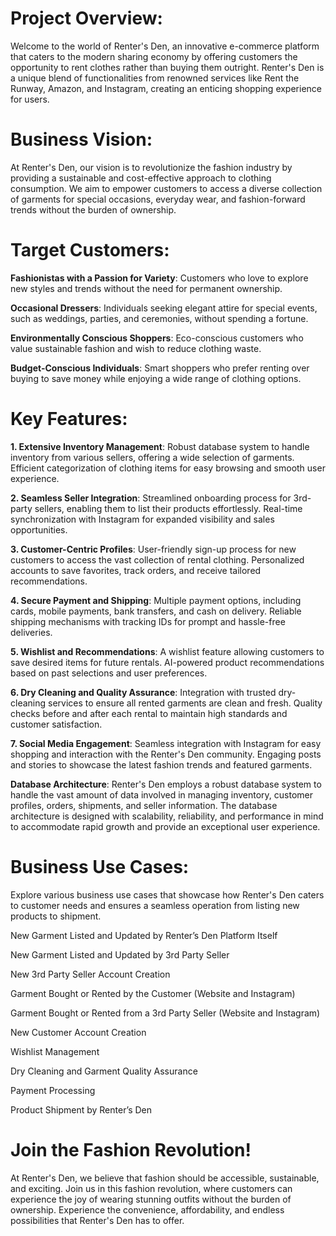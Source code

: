 # **Project Overview:**
Welcome to the world of Renter's Den, an innovative e-commerce platform that caters to the modern sharing economy by offering customers the opportunity to rent clothes rather than buying them outright. Renter's Den is a unique blend of functionalities from renowned services like Rent the Runway, Amazon, and Instagram, creating an enticing shopping experience for users.

# Business Vision:
At Renter's Den, our vision is to revolutionize the fashion industry by providing a sustainable and cost-effective approach to clothing consumption. We aim to empower customers to access a diverse collection of garments for special occasions, everyday wear, and fashion-forward trends without the burden of ownership.

# Target Customers:
**Fashionistas with a Passion for Variety**: Customers who love to explore new styles and trends without the need for permanent ownership.

**Occasional Dressers**: Individuals seeking elegant attire for special events, such as weddings, parties, and ceremonies, without spending a fortune.

**Environmentally Conscious Shoppers**: Eco-conscious customers who value sustainable fashion and wish to reduce clothing waste.

**Budget-Conscious Individuals**: Smart shoppers who prefer renting over buying to save money while enjoying a wide range of clothing options.

# Key Features:
**1. Extensive Inventory Management**:
Robust database system to handle inventory from various sellers, offering a wide selection of garments.
Efficient categorization of clothing items for easy browsing and smooth user experience.

**2. Seamless Seller Integration**:
Streamlined onboarding process for 3rd-party sellers, enabling them to list their products effortlessly.
Real-time synchronization with Instagram for expanded visibility and sales opportunities.

**3. Customer-Centric Profiles**:
User-friendly sign-up process for new customers to access the vast collection of rental clothing.
Personalized accounts to save favorites, track orders, and receive tailored recommendations.

**4. Secure Payment and Shipping**:
Multiple payment options, including cards, mobile payments, bank transfers, and cash on delivery.
Reliable shipping mechanisms with tracking IDs for prompt and hassle-free deliveries.

**5. Wishlist and Recommendations**:
A wishlist feature allowing customers to save desired items for future rentals.
AI-powered product recommendations based on past selections and user preferences.

**6. Dry Cleaning and Quality Assurance**:
Integration with trusted dry-cleaning services to ensure all rented garments are clean and fresh.
Quality checks before and after each rental to maintain high standards and customer satisfaction.

**7. Social Media Engagement**:
Seamless integration with Instagram for easy shopping and interaction with the Renter's Den community.
Engaging posts and stories to showcase the latest fashion trends and featured garments.

**Database Architecture**:
Renter's Den employs a robust database system to handle the vast amount of data involved in managing inventory, customer profiles, orders, shipments, and seller information. The database architecture is designed with scalability, reliability, and performance in mind to accommodate rapid growth and provide an exceptional user experience.

# Business Use Cases:
Explore various business use cases that showcase how Renter's Den caters to customer needs and ensures a seamless operation from listing new products to shipment.

New Garment Listed and Updated by Renter’s Den Platform Itself

New Garment Listed and Updated by 3rd Party Seller

New 3rd Party Seller Account Creation

Garment Bought or Rented by the Customer (Website and Instagram)

Garment Bought or Rented from a 3rd Party Seller (Website and Instagram)

New Customer Account Creation

Wishlist Management

Dry Cleaning and Garment Quality Assurance

Payment Processing

Product Shipment by Renter’s Den

# Join the Fashion Revolution!
At Renter's Den, we believe that fashion should be accessible, sustainable, and exciting. Join us in this fashion revolution, where customers can experience the joy of wearing stunning outfits without the burden of ownership. Experience the convenience, affordability, and endless possibilities that Renter's Den has to offer.
